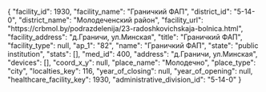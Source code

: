 {
    "facility_id": 1930,
    "facility_name": "Граничкий ФАП",
    "district_id": "5-14-0",
    "district_name": "Молодеченский район",
    "facility_url": "https:\/\/crbmol.by\/podrazdelenija\/23-radoshkovichskaja-bolnica.html",
    "facility_address": "д.Граничи, ул.Минская",
    "title": "Граничкий ФАП",
    "facility_type": null,
    "ap_1": "82",
    "name": "Граничкий ФАП",
    "state": "public institution",
    "stats": [],
    "med_id": 400,
    "address": "д.Граничи, ул.Минская",
    "devices": [],
    "coord_x_y": null,
    "place_name": "Молодечно",
    "place_type": "city",
    "localties_key": 116,
    "year_of_closing": null,
    "year_of_opening": null,
    "healthcare_facility_key": 1930,
    "administrative_division_id": "5-14-0"
}